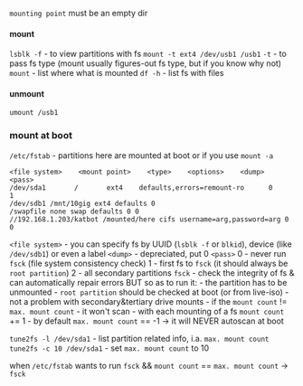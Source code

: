 `mounting point` must be an empty dir

#### mount
`lsblk -f` - to view partitions with fs
`mount -t ext4 /dev/usb1 /usb1`
	`-t` - to pass fs type (mount usually figures-out fs type, but if you know why not)
`mount` - list where what is mounted
`df -h` - list fs with files

#### unmount
`umount /usb1`

### mount at boot
`/etc/fstab` - partitions here are mounted at boot or if you use `mount -a`
```
<file system>    <mount point>    <type>    <options>    <dump>    <pass>
/dev/sda1       /       ext4    defaults,errors=remount-ro      0       1
/dev/sdb1 /mnt/10gig ext4 defaults 0 
/swapfile none swap defaults 0 0
//192.168.1.203/katbot /mounted/here cifs username=arg,password=arg 0 0
```
`<file system>` - you can specify fs by UUID (`lsblk -f` or `blkid`), device (like `/dev/sdb1`) or even a label
`<dump>` - depreciated, put 0
`<pass>`
	0 - never run `fsck` (file system consistency check)
	1 - first fs to `fsck` (it should always be `root partition`)
	2 -  all secondary partitions
`fsck` - check the integrity of fs & can automatically repair errors
BUT so as to run it:
	- the partition has to be unmounted
		- `root partition` should be checked at boot (or from live-iso)
		- not a problem with secondary&tertiary drive mounts
	- if the `mount count` != `max. mount count` - it won't scan
		- with each mounting of a fs `mount count` += 1
		- by default `max. mount count` == -1 -> it will NEVER autoscan at boot

`tune2fs -l /dev/sda1` - list partition related info, i.a. `max. mount count`
`tune2fs -c 10 /dev/sda1` - set `max. mount count` to 10


when `/etc/fstab` wants to run `fsck` && `mount count` == `max. mount count` -> `fsck`